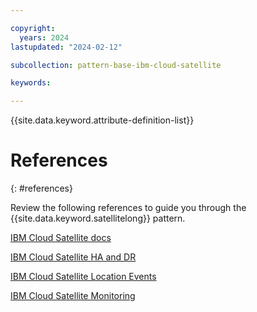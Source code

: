 ```yaml
---

copyright:
  years: 2024
lastupdated: "2024-02-12"

subcollection: pattern-base-ibm-cloud-satellite

keywords:

---
```


{{site.data.keyword.attribute-definition-list}}

# References
{: #references}

Review the following references to guide you through the {{site.data.keyword.satellitelong}} pattern.

[IBM Cloud Satellite docs](https://cloud.ibm.com/docs/satellite?topic=satellite-service-architecture)

[IBM Cloud Satellite HA and DR](https://cloud.ibm.com/docs/satellite?topic=satellite-ha#satellite-ha-setup)

[IBM Cloud Satellite Location Events](https://cloud.ibm.com/docs/satellite?topic=satellite-at_events)

[IBM Cloud Satellite Monitoring](https://cloud.ibm.com/docs/satellite?topic=satellite-monitor#setup-mon)
